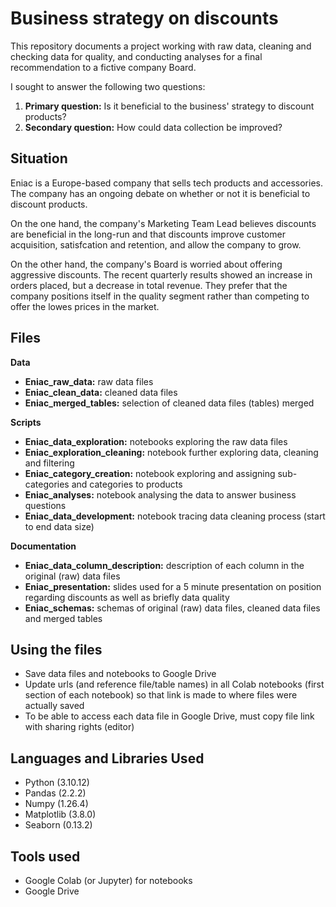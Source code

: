 # Business strategy on discounts
This repository documents a project working with raw data, cleaning and checking data for quality, and conducting analyses for a final recommendation to a fictive company Board.

I sought to answer the following two questions:
1. **Primary question:** Is it beneficial to the business' strategy to discount products?
2. **Secondary question:** How could data collection be improved?

## Situation
Eniac is a Europe-based company that sells tech products and accessories.  The company has an ongoing debate on whether or not it is beneficial to discount products.

On the one hand, the company's Marketing Team Lead believes discounts are beneficial in the long-run and that discounts improve customer acquisition, satisfcation and retention, and allow the company to grow.

On the other hand, the company's Board is worried about offering aggressive discounts.  The recent quarterly results showed an increase in orders placed, but a decrease in total revenue.  They prefer that the company positions itself in the quality segment rather than competing to offer the lowes prices in the market.

## Files
**Data**
- **Eniac_raw_data:** raw data files
- **Eniac_clean_data:** cleaned data files
- **Eniac_merged_tables:** selection of cleaned data files (tables) merged

**Scripts**
- **Eniac_data_exploration:** notebooks exploring the raw data files
- **Eniac_exploration_cleaning:** notebook further exploring data, cleaning and filtering
- **Eniac_category_creation:** notebook exploring and assigning sub-categories and categories to products
- **Eniac_analyses:** notebook analysing the data to answer business questions
- **Eniac_data_development:** notebook tracing data cleaning process (start to end data size)

**Documentation**
- **Eniac_data_column_description:** description of each column in the original (raw) data files
- **Eniac_presentation:** slides used for a 5 minute presentation on position regarding discounts as well as briefly data quality
- **Eniac_schemas:** schemas of original (raw) data files, cleaned data files and merged tables

## Using the files
- Save data files and notebooks to Google Drive
- Update urls (and reference file/table names) in all Colab notebooks (first section of each notebook) so that link is made to where files were actually saved
- To be able to access each data file in Google Drive, must copy file link with sharing rights (editor)

## Languages and Libraries Used
- Python (3.10.12)
- Pandas (2.2.2)
- Numpy (1.26.4)
- Matplotlib (3.8.0)
- Seaborn (0.13.2)

## Tools used
- Google Colab (or Jupyter) for notebooks
- Google Drive
